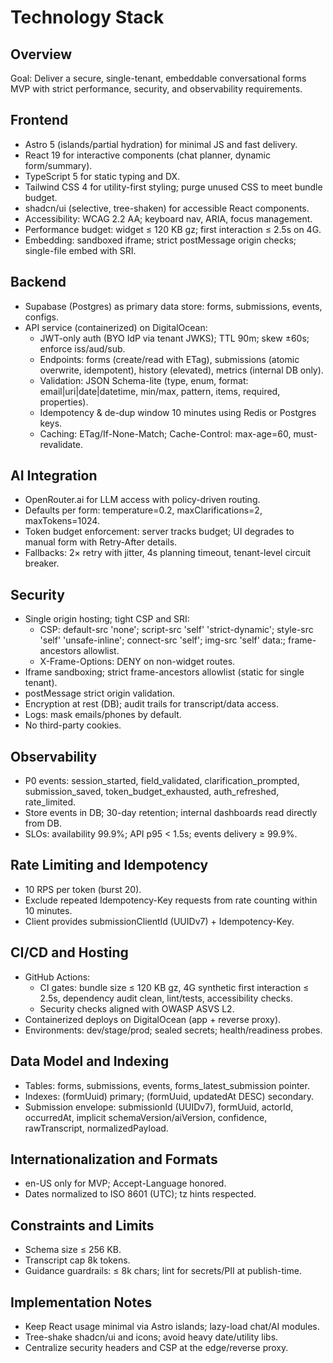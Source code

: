 # Technology Stack

## Overview
Goal: Deliver a secure, single-tenant, embeddable conversational forms MVP with strict performance, security, and observability requirements.

## Frontend
- Astro 5 (islands/partial hydration) for minimal JS and fast delivery.
- React 19 for interactive components (chat planner, dynamic form/summary).
- TypeScript 5 for static typing and DX.
- Tailwind CSS 4 for utility-first styling; purge unused CSS to meet bundle budget.
- shadcn/ui (selective, tree-shaken) for accessible React components.
- Accessibility: WCAG 2.2 AA; keyboard nav, ARIA, focus management.
- Performance budget: widget ≤ 120 KB gz; first interaction ≤ 2.5s on 4G.
- Embedding: sandboxed iframe; strict postMessage origin checks; single-file embed with SRI.

## Backend
- Supabase (Postgres) as primary data store: forms, submissions, events, configs.
- API service (containerized) on DigitalOcean:
  - JWT-only auth (BYO IdP via tenant JWKS); TTL 90m; skew ±60s; enforce iss/aud/sub.
  - Endpoints: forms (create/read with ETag), submissions (atomic overwrite, idempotent), history (elevated), metrics (internal DB only).
  - Validation: JSON Schema-lite (type, enum, format: email|uri|date|datetime, min/max, pattern, items, required, properties).
  - Idempotency & de-dup window 10 minutes using Redis or Postgres keys.
  - Caching: ETag/If-None-Match; Cache-Control: max-age=60, must-revalidate.

## AI Integration
- OpenRouter.ai for LLM access with policy-driven routing.
- Defaults per form: temperature=0.2, maxClarifications=2, maxTokens=1024.
- Token budget enforcement: server tracks budget; UI degrades to manual form with Retry-After details.
- Fallbacks: 2× retry with jitter, 4s planning timeout, tenant-level circuit breaker.

## Security
- Single origin hosting; tight CSP and SRI:
  - CSP: default-src 'none'; script-src 'self' 'strict-dynamic'; style-src 'self' 'unsafe-inline'; connect-src 'self'; img-src 'self' data:; frame-ancestors allowlist.
  - X-Frame-Options: DENY on non-widget routes.
- Iframe sandboxing; strict frame-ancestors allowlist (static for single tenant).
- postMessage strict origin validation.
- Encryption at rest (DB); audit trails for transcript/data access.
- Logs: mask emails/phones by default.
- No third-party cookies.

## Observability
- P0 events: session_started, field_validated, clarification_prompted, submission_saved, token_budget_exhausted, auth_refreshed, rate_limited.
- Store events in DB; 30-day retention; internal dashboards read directly from DB.
- SLOs: availability 99.9%; API p95 < 1.5s; events delivery ≥ 99.9%.

## Rate Limiting and Idempotency
- 10 RPS per token (burst 20).
- Exclude repeated Idempotency-Key requests from rate counting within 10 minutes.
- Client provides submissionClientId (UUIDv7) + Idempotency-Key.

## CI/CD and Hosting
- GitHub Actions:
  - CI gates: bundle size ≤ 120 KB gz, 4G synthetic first interaction ≤ 2.5s, dependency audit clean, lint/tests, accessibility checks.
  - Security checks aligned with OWASP ASVS L2.
- Containerized deploys on DigitalOcean (app + reverse proxy).
- Environments: dev/stage/prod; sealed secrets; health/readiness probes.

## Data Model and Indexing
- Tables: forms, submissions, events, forms_latest_submission pointer.
- Indexes: (formUuid) primary; (formUuid, updatedAt DESC) secondary.
- Submission envelope: submissionId (UUIDv7), formUuid, actorId, occurredAt, implicit schemaVersion/aiVersion, confidence, rawTranscript, normalizedPayload.

## Internationalization and Formats
- en-US only for MVP; Accept-Language honored.
- Dates normalized to ISO 8601 (UTC); tz hints respected.

## Constraints and Limits
- Schema size ≤ 256 KB.
- Transcript cap 8k tokens.
- Guidance guardrails: ≤ 8k chars; lint for secrets/PII at publish-time.

## Implementation Notes
- Keep React usage minimal via Astro islands; lazy-load chat/AI modules.
- Tree-shake shadcn/ui and icons; avoid heavy date/utility libs.
- Centralize security headers and CSP at the edge/reverse proxy.
